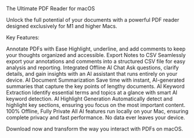 The Ultimate PDF Reader for macOS

Unlock the full potential of your documents with a powerful PDF reader designed exclusively for M1 and higher Macs.

Key Features:

Annotate PDFs with Ease
Highlight, underline, and add comments to keep your thoughts organized and accessible.
Export Notes to CSV
Seamlessly export your annotations and comments into a structured CSV file for easy analysis and reporting.
Integrated Offline AI Chat
Ask questions, clarify details, and gain insights with an AI assistant that runs entirely on your device.
AI Document Summarization
Save time with instant, AI-generated summaries that capture the key points of lengthy documents.
AI Keyword Extraction
Identify essential terms and topics at a glance with smart AI keyword detection.
AI Highlight Generation
Automatically detect and highlight key sections, ensuring you focus on the most important content.
100% Offline, Fully Private
All AI features run locally on your Mac, ensuring complete privacy and fast performance. No data ever leaves your device.

Download now and transform the way you interact with PDFs on macOS.
